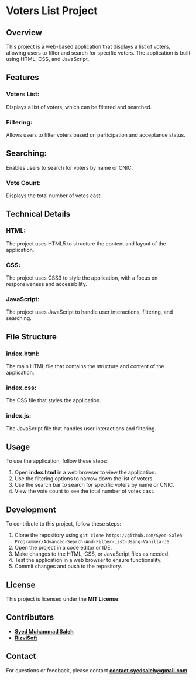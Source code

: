 # **Voters List Project**
## **Overview**
This project is a web-based application that displays a list of voters, allowing users to filter and search for specific voters. The application is built using HTML, CSS, and JavaScript.

## **Features**
### Voters List: 
Displays a list of voters, which can be filtered and searched.
### **Filtering**:
Allows users to filter voters based on participation and acceptance status.
## **Searching**:
Enables users to search for voters by name or CNIC.
### **Vote Count**:
Displays the total number of votes cast.

## **Technical Details**
### **HTML**: 
The project uses HTML5 to structure the content and layout of the application.
### **CSS**: 
The project uses CSS3 to style the application, with a focus on responsiveness and accessibility.
### **JavaScript**: 
The project uses JavaScript to handle user interactions, filtering, and searching.

## **File Structure**
### **index.html**: 
The main HTML file that contains the structure and content of the application.
### **index.css**: 
The CSS file that styles the application.
### **index.js**: 
The JavaScript file that handles user interactions and filtering.

## **Usage**
To use the application, follow these steps:

1. Open **index.html** in a web browser to view the application.
2. Use the filtering options to narrow down the list of voters.
3. Use the search bar to search for specific voters by name or CNIC.
4. View the vote count to see the total number of votes cast.

## **Development**
To contribute to this project, follow these steps:

1. Clone the repository using `git clone https://github.com/Syed-Saleh-Programmer/Advanced-Search-And-Filter-List-Using-Vanilla-JS`.
2. Open the project in a code editor or IDE.
3. Make changes to the HTML, CSS, or JavaScript files as needed.
4. Test the application in a web browser to ensure functionality.
5. Commit changes and push to the repository.

## **License**
This project is licensed under the **MIT License**.

## **Contributors**
* **[Syed Muhammad Saleh](https://github.com/Syed-Saleh-Programmer)**
* **[RizviSoft](https://rizvisoft.netlify.app)**

## **Contact**
For questions or feedback, please contact **[contact.syedsaleh@gmail.com](mailto:contact.syedsaleh@gmail.com)**.
